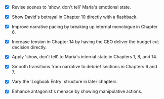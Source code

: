 - [x] Revise scenes to 'show, don't tell' Maria's emotional state.
- [x] Show David's betrayal in Chapter 10 directly with a flashback.
- [x] Improve narrative pacing by breaking up internal monologue in Chapter 6.
- [x] Increase tension in Chapter 14 by having the CEO deliver the budget cut decision directly.
- [x] Apply 'show, don't tell' to Maria's internal state in Chapters 1, 8, and 14.
- [x] Smooth transitions from narrative to debrief sections in Chapters 6 and 7.
- [x] Vary the 'Logbook Entry' structure in later chapters.
- [x] Enhance antagonist's menace by showing manipulative actions.
      